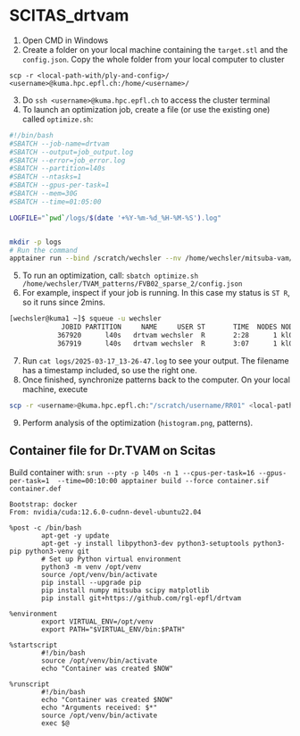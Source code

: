 # SCITAS_drtvam

1. Open CMD in Windows
2. Create a folder on your local machine containing the `target.stl` and the `config.json`. Copy the whole folder from your local computer to cluster
```
scp -r <local-path-with/ply-and-config>/ <username>@kuma.hpc.epfl.ch:/home/<username>/
```
3. Do `ssh <username>@kuma.hpc.epfl.ch` to access the cluster terminal
4. To launch an optimization job, create a file (or use the existing one) called `optimize.sh`:
```bash
#!/bin/bash
#SBATCH --job-name=drtvam
#SBATCH --output=job_output.log
#SBATCH --error=job_error.log
#SBATCH --partition=l40s
#SBATCH --ntasks=1
#SBATCH --gpus-per-task=1
#SBATCH --mem=30G
#SBATCH --time=01:05:00

LOGFILE="`pwd`/logs/$(date '+%Y-%m-%d_%H-%M-%S').log"


mkdir -p logs
# Run the command
apptainer run --bind /scratch/wechsler --nv /home/wechsler/mitsuba-vam/container_pip.sif drtvam $1 >>  "$LOGFILE" 2>&1
```

5. To run an optimization, call: `sbatch optimize.sh /home/wechsler/TVAM_patterns/FVB02_sparse_2/config.json`
6. For example, inspect if your job is running. In this case my status is `ST R`, so it runs since 2mins.
```bash
[wechsler@kuma1 ~]$ squeue -u wechsler
             JOBID PARTITION     NAME     USER ST       TIME  NODES NODELIST(REASON)
            367920      l40s   drtvam wechsler  R       2:28      1 kl001
            367919      l40s   drtvam wechsler  R       3:07      1 kl001
```
7. Run `cat logs/2025-03-17_13-26-47.log` to see your output. The filename has a timestamp included, so use the right one.
8. Once finished, synchronize patterns back to the computer. On your local machine, execute 
```bash
scp -r <username>@kuma.hpc.epfl.ch:"/scratch/username/RR01" <local-path>/<where-you-want>
```
9. Perform analysis of the optimization (`histogram.png`, patterns).


## Container file for Dr.TVAM on Scitas
Build container with: `srun --pty -p l40s -n 1 --cpus-per-task=16 --gpus-per-task=1  --time=00:10:00 apptainer build --force container.sif container.def`
```
Bootstrap: docker
From: nvidia/cuda:12.6.0-cudnn-devel-ubuntu22.04

%post -c /bin/bash
        apt-get -y update
        apt-get -y install libpython3-dev python3-setuptools python3-pip python3-venv git
        # Set up Python virtual environment
        python3 -m venv /opt/venv
        source /opt/venv/bin/activate
        pip install --upgrade pip
        pip install numpy mitsuba scipy matplotlib
        pip install git+https://github.com/rgl-epfl/drtvam

%environment
        export VIRTUAL_ENV=/opt/venv
        export PATH="$VIRTUAL_ENV/bin:$PATH"

%startscript
        #!/bin/bash
        source /opt/venv/bin/activate
        echo "Container was created $NOW"

%runscript
        #!/bin/bash
        echo "Container was created $NOW"
        echo "Arguments received: $*"
        source /opt/venv/bin/activate
        exec $@


```
